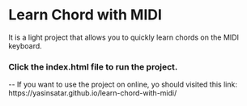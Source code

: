 # Learn Chord with MIDI
It is a light project that allows you to quickly learn chords on the MIDI keyboard.
<h3>Click the index.html file to run the project.</h3>
-- If you want to use the project on online, yo should visited this link: https://yasinsatar.github.io/learn-chord-with-midi/
